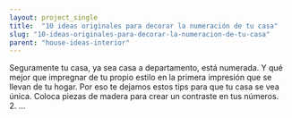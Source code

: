 ```yaml
---
layout: project_single
title:  "10 ideas originales para decorar la numeración de tu casa"
slug: "10-ideas-originales-para-decorar-la-numeracion-de-tu-casa"
parent: "house-ideas-interior"
---
```

Seguramente tu casa, ya sea casa a departamento, está numerada. Y qué mejor que impregnar de tu propio estilo en la primera impresión que se llevan de tu hogar. Por eso te dejamos estos tips para que tu casa se vea única. Coloca piezas de madera para crear un contraste en tus números.   2. …
